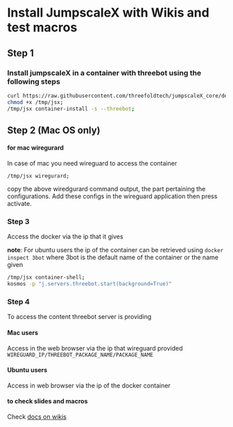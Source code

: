 # Install JumpscaleX with Wikis and test macros

## Step 1

### Install jumpscaleX in a container with threebot using the following steps

```bash
curl https://raw.githubusercontent.com/threefoldtech/jumpscaleX_core/development/install/jsx.py > /tmp/jsx;
chmod +x /tmp/jsx;
/tmp/jsx container-install -s --threebot;
```

## Step 2 (Mac OS only)
#### for mac wiregurard

In case of mac you need wireguard to access the container

`/tmp/jsx wiregurard;`

copy the above wiredgurard command output, the part pertaining the configurations.
Add these configs in the wireguard application then press activate.


### Step 3
Access the docker via the ip that it gives

**note**: For ubuntu users the ip of the container can be retrieved using
`docker inspect 3bot` where 3bot is the default name of the container or the name given
```bash
/tmp/jsx container-shell;
kosmos -p "j.servers.threebot.start(background=True)"
```

### Step 4
To access the content threebot server is providing
#### Mac users

Access in the web browser via the ip that wireguard provided
`WIREGUARD_IP/THREEBOT_PACKAGE_NAME/PACKAGE_NAME`

#### Ubuntu users

Access in web browser via the ip of the docker container

#### to check slides and macros
Check [docs on wikis](https://github.com/threefoldtech/jumpscaleX_threebot/tree/development/ThreeBotPackages/zerobot/webinterface/wiki/wikis)
